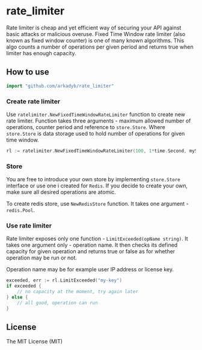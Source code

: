 rate_limiter
==========

Rate limiter is cheap and yet efficient way of securing your API against basic attacks or malicious overuse.
Fixed Time Window rate limiter (also known as fixed window counter) is one of many known algorithms. This algo counts a number of operations per given period and returns true when limiter has enough capacity.


How to use
----------

```go
import "github.com/arkadyb/rate_limiter"
```


### Create rate limiter
Use ```ratelimiter.NewFixedTimeWindowRateLimiter``` function to create new rate limiter. Function takes three arguments - maximum allowed number of operations, counter period and reference to ```store.Store```. 
Where ```store.Store``` is data storage used to hold number of operations for given time window.

```go
rl := ratelimiter.NewFixedTimeWindowRateLimiter(100, 1*time.Second, myStore) 
```  

### Store
You are free to introduce your own store by implementing `store.Store` interface or use one i created for ```Redis```.
If you decide to create your own, make sure all desired operations are atomic.

To create redis store, use ```NewRedisStore``` function. It takes one argument - ```redis.Pool```.

### Use rate limiter
Rate limiter exposes only one function - ```LimitExceeded(opName string)```. It takes one argument only - operation name.
It then checks its defined capacity for given operation and returns true or false as for whether operation may be run or not.

Operation name may be for example user IP address or license key.

```go
exceeded, err := rl.LimitExceeded("my-key")
if exceeded {
	// no capacity at the moment, try again later
} else {
	// all good, operation can run
}
```  

## License
 
The MIT License (MIT)
